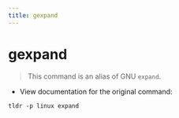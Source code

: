 ```yaml
---
title: gexpand
---
```

# gexpand

> This command is an alias of GNU `expand`.

- View documentation for the original command:

`tldr -p linux expand`
